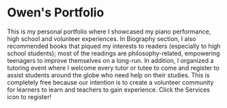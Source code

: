 # Owen's Portfolio

This is my personal portfolio where I showcased my piano performance, high school and volunteer experiences. In Biography section, I also recommended
books that piqued my interests to readers (especially to high school students); most of the readings are philosophy-related, empowering teenagers to improve themselves on a long-run.
In addition, I organized a tutoring event where I welcome every tutor or tutee to come and register to assist students around the globe who need
help on their studies. This is completely free because our intention is to create a volunteer community for learners to learn and teachers
to gain experience. Click the Services icon to register!
